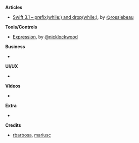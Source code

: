 
**Articles**

* [Swift 3.1 – prefix(while:) and drop(while:)](http://rosslebeau.com/2016/swift-3-1-prefixwhile-dropwhile), by [@rosslebeau](https://twitter.com/rosslebeau)

**Tools/Controls**

* [Expression](https://github.com/nicklockwood/Expression), by [@nicklockwood](https://twitter.com/nicklockwood)

**Business**

* 

**UI/UX**

* 

**Videos**

* 

**Extra**

* 

**Credits**

* [rbarbosa](https://github.com/rbarbosa), [mariusc](https://github.com/mariusc)
